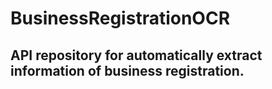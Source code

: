 # BusinessRegistrationOCR
## API repository for automatically extract information of business registration.
